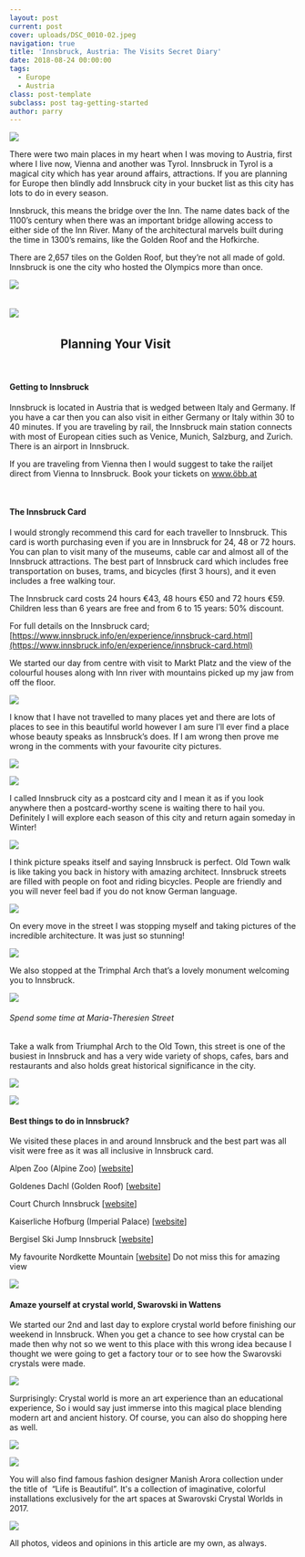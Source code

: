 ```yaml
---
layout: post
current: post
cover: uploads/DSC_0010-02.jpeg
navigation: true
title: 'Innsbruck, Austria: The Visits Secret Diary'
date: 2018-08-24 00:00:00
tags:
  - Europe
  - Austria
class: post-template
subclass: post tag-getting-started
author: parry
---
```


![](/uploads/DSC_0010-02.jpeg)

There were two main places in my heart when I was moving to Austria, first where I live now, Vienna and another was Tyrol. Innsbruck in Tyrol is a magical city which has year around affairs, attractions. If you are planning for Europe then blindly add Innsbruck city in your bucket list as this city has lots to do in every season.

Innsbruck, this means the bridge over the Inn. The name dates back of the 1100’s century when there was an important bridge allowing access to either side of the Inn River. Many of the architectural marvels built during the time in 1300’s remains, like the Golden Roof and the Hofkirche.

There are 2,657 tiles on the Golden Roof, but they’re not all made of gold. Innsbruck is one the city who hosted the Olympics more than once.

![](/uploads/DSC_0013-01.jpeg)

## ![](/uploads/DSC_0016-01.jpeg) &nbsp; &nbsp; &nbsp; &nbsp; &nbsp; &nbsp; &nbsp; &nbsp;

## &nbsp; &nbsp; &nbsp; &nbsp; &nbsp; &nbsp; &nbsp; &nbsp; &nbsp; Planning Your Visit

&nbsp;

#### Getting to Innsbruck

Innsbruck is located in Austria that is wedged between Italy and Germany. If you have a car then you can also visit in either Germany or Italy within 30 to 40 minutes. If you are traveling by rail, the Innsbruck main station connects with most of European cities such as Venice, Munich, Salzburg, and Zurich. There is an airport in Innsbruck.

If you are traveling from Vienna then I would suggest to take the railjet direct from Vienna to Innsbruck. Book your tickets on [www.&ouml;bb.at](www.öbb.at)

&nbsp;

#### The Innsbruck Card

I would strongly recommend this card for each traveller to Innsbruck. This card is worth purchasing even if you are in Innsbruck for 24, 48 or 72 hours. You can plan to visit many of the museums, cable car and almost all of the Innsbruck attractions. The best part of Innsbruck card which includes free transportation on buses, trams, and bicycles (first 3 hours), and it even includes a free walking tour.

The Innsbruck card costs 24 hours €43, 48 hours €50 and 72 hours €59. Children less than 6 years are free and from 6 to 15 years: 50% discount.

For full details on the Innsbruck card; [https://www.innsbruck.info/en/experience/innsbruck-card.html](https://www.innsbruck.info/en/experience/innsbruck-card.html)

We started our day from centre with visit to Markt Platz and the view of the colourful houses along with Inn river with mountains picked up my jaw from off the floor.

![](/uploads/DSC_0012-01.jpeg)

I know that I have not travelled to many places yet and there are lots of places to see in this beautiful world however I am sure I’ll ever find a place whose beauty speaks as Innsbruck’s does. If I am wrong then prove me wrong in the comments with your favourite city pictures.

![](/uploads/IMG_20180515_105745_428-01.jpeg)

![](/uploads/DSC_0007-01.jpeg)

I called Innsbruck city as a postcard city and I mean it as if you look anywhere then a postcard-worthy scene is waiting there to hail you. Definitely I will explore each season of this city and return again someday in Winter!

![](/uploads/DSC_0020-01.jpeg)

I think picture speaks itself and saying Innsbruck is perfect. Old Town walk is like taking you back in history with amazing architect. Innsbruck streets are filled with people on foot and riding bicycles. People are friendly and you will never feel bad if you do not know German language.

![](/uploads/DSC_0035-01.jpeg)

On every move in the street I was stopping myself and taking pictures of the incredible architecture. It was just so stunning!

![](/uploads/DSC_0028-01.jpeg)

We also stopped at the Trimphal Arch that’s a lovely monument welcoming you to Innsbruck.

![](/uploads/DSC_0022-01.jpeg)

###### Spend some time at Maria-Theresien Street

Take a walk from Triumphal Arch to the Old Town, this street is one of the busiest in Innsbruck and has a very wide variety of shops, cafes, bars and restaurants and also holds great historical significance in the city.

![](/uploads/DSC_0017-02.jpeg)

![](/uploads/DSC_0019-01.jpeg)

#### Best things to do in Innsbruck?

We visited these places in and around Innsbruck and the best part was all visit were free as it was all inclusive in Innsbruck card.&nbsp;

Alpen Zoo (Alpine Zoo) [[website](https://www.alpenzoo.at/en/)]

Goldenes Dachl (Golden Roof) [[website](https://www.innsbruck.info/en/facilities/details/infrastruktur/golden-roof-innsbruck.html)]

Court Church Innsbruck [[website](https://www.innsbruck.info/en/facilities/details/infrastruktur/court-church-innsbruck.html)]

Kaiserliche Hofburg (Imperial Palace) [[website](https://www.innsbruck.info/en/facilities/details/infrastruktur/imperial-palace-innsbruck.html)]

Bergisel Ski Jump Innsbruck [[website](http://www.bergisel.info/at/index.php)]

My favourite Nordkette Mountain [[website](https://www.innsbruck.info/en/innsbruck-city/experience/sightseeing-in-innsbruck/nordkette-mountain.html)] Do not miss this for amazing view&nbsp;

![](/uploads/20180619-235538.jpg)

#### Amaze yourself at crystal world, Swarovski in Wattens

We started our 2nd and last day to explore crystal world before finishing our weekend in Innsbruck. When you get a chance to see how crystal can be made then why not so we went to this place with this wrong idea because I thought we were going to get a factory tour or to see how the Swarovski crystals were made.

![](/uploads/DSC_0484-01.jpeg)

Surprisingly: Crystal world is more an art experience than an educational experience, So i would say just immerse into this magical place blending modern art and ancient history. Of course, you can also do shopping here as well.

![](/uploads/20180519_184919-01.jpeg)

![](/uploads/DSC_0490-01.jpeg)

You will also find famous fashion designer Manish Arora collection under the title of&nbsp; “Life is Beautiful”. It's a collection of imaginative, colorful installations exclusively for the art spaces at Swarovski Crystal Worlds in 2017.&nbsp;

![](/uploads/DSC_0632-01.jpeg)

All photos, videos and opinions in this article are my own, as always.

&nbsp;

&nbsp;

&nbsp;

&nbsp;